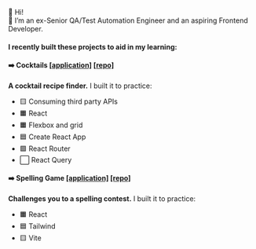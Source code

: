 👋 Hi! <br>
👾 I’m an ex-Senior QA/Test Automation Engineer and an aspiring Frontend Developer.

#### I recently built these projects to aid in my learning:

#### ➡️ Cocktails [[application]](https://volkanungan.github.io/cocktails/) [[repo]](https://github.com/volkanungan/cocktails)<br>
**A cocktail recipe finder.** I built it to practice:
- 🟨 Consuming third party APIs
- 🟧 React
- 🟧 Flexbox and grid
- 🟦 Create React App
- 🟩 React Router
- ⬜️ React Query

#### ➡️ Spelling Game [[application]](https://volkanungan.github.io/spelling-quiz/) [[repo]](https://github.com/volkanungan/spelling-quiz)
**Challenges you to a spelling contest.** I built it to practice:
- 🟧 React
- 🟦 Tailwind
- 🟨 Vite
